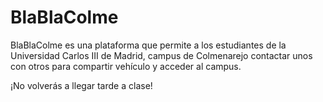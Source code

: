 # BlaBlaColme

BlaBlaColme es una plataforma que permite a los estudiantes de la Universidad Carlos III de Madrid, campus de Colmenarejo contactar unos con otros para compartir vehículo y acceder al campus.

¡No volverás a llegar tarde a clase!
